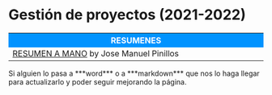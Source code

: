 # Gestión de proyectos (2021-2022)



<table>  
	<tr style="background-color: rgb(0, 147, 255);">
    	<th width="60%" style="color:#FFFFFF">RESUMENES</th>
	</tr>   
    <tr>
		<td><a href="Resumenes/Gestión de proyectos.pdf">RESUMEN A MANO</a> by Jose Manuel Pinillos</td>
    </tr>    
</table>
Si alguien lo pasa a ***word*** o a ***markdown*** que nos lo haga llegar para actualizarlo y poder seguir mejorando la página.
